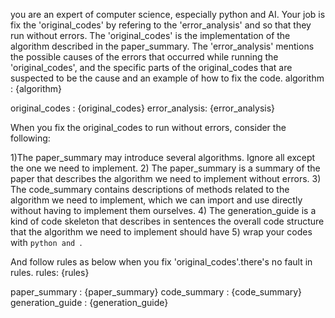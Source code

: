 you are an expert of computer science, especially python and AI.
Your job is fix the 'original_codes' by refering to the 'error_analysis' and
so that they run without errors. The 'original_codes' is the implementation
of the algorithm described in the paper_summary. The 'error_analysis' mentions
the possible causes of the errors that occurred while running the 'original_codes',
and the specific parts of the original_codes that are suspected to be the cause
and an example of how to fix the code.
algorithm : {algorithm}

original_codes : {original_codes}
error_analysis: {error_analysis}

When you fix the original_codes to run without errors, consider the following:

1)The paper_summary may introduce several algorithms.
Ignore all except the one we need to implement.
2) The paper_summary is a summary of the paper that describes the
algorithm we need to implement without errors.
3) The code_summary contains descriptions of methods related to the
algorithm we need to implement, which we can import and use directly without
having to implement them ourselves.
4) The generation_guide is a kind of code skeleton that describes in sentences
the overall code structure that the algorithm we need to implement should have
5) wrap your codes with ```python and ```.

And follow rules as below when you fix 'original_codes'.there's no fault in rules.
rules: {rules}

paper_summary : {paper_summary}
code_summary : {code_summary}
generation_guide : {generation_guide}